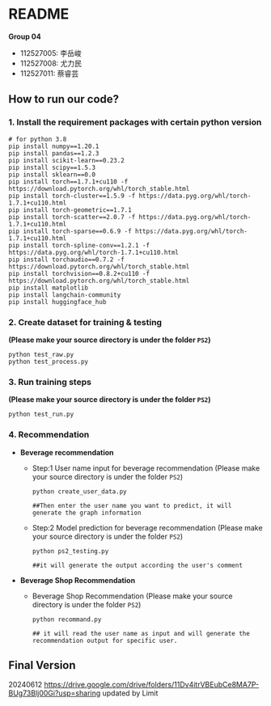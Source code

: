 # README

**Group 04**
* 112527005: 李岳峻
* 112527008: 尤力民
* 112527011: 蔡睿芸

## How to run our code?

### 1. Install the requirement packages with certain python version
   ```
   # for python 3.8
   pip install numpy==1.20.1
   pip install pandas==1.2.3
   pip install scikit-learn==0.23.2
   pip install scipy==1.5.3
   pip install sklearn==0.0
   pip install torch==1.7.1+cu110 -f https://download.pytorch.org/whl/torch_stable.html
   pip install torch-cluster==1.5.9 -f https://data.pyg.org/whl/torch-1.7.1+cu110.html
   pip install torch-geometric==1.7.1
   pip install torch-scatter==2.0.7 -f https://data.pyg.org/whl/torch-1.7.1+cu110.html
   pip install torch-sparse==0.6.9 -f https://data.pyg.org/whl/torch-1.7.1+cu110.html
   pip install torch-spline-conv==1.2.1 -f https://data.pyg.org/whl/torch-1.7.1+cu110.html
   pip install torchaudio==0.7.2 -f https://download.pytorch.org/whl/torch_stable.html
   pip install torchvision==0.8.2+cu110 -f https://download.pytorch.org/whl/torch_stable.html
   pip install matplotlib
   pip install langchain-community
   pip install huggingface_hub
   ```
   
### 2. Create dataset for training & testing 
**(Please make your source directory is under the folder `PS2`)**
   ```
   python test_raw.py
   python test_process.py
   ```

### 3. Run training steps 
**(Please make your source directory is under the folder `PS2`)**
   ```
   python test_run.py
   ```
   
### 4. Recommendation

+ **Beverage recommendation**
    + Step:1 User name input for beverage recommendation 
    (Please make your source directory is under the folder `PS2`)
      ```
      python create_user_data.py
      
      ##Then enter the user name you want to predict, it will generate the graph information
      ```
   + Step:2 Model prediction for beverage recommendation 
   (Please make your source directory is under the folder `PS2`)
     ```
     python ps2_testing.py
     
     ##it will generate the output according the user's comment
     ```

+ **Beverage Shop Recommendation**
    + Beverage Shop Recommendation 
    (Please make your source directory is under the folder `PS2`)
      ```
      python recommand.py
      
      ## it will read the user name as input and will generate the recommendation output for specific user.
      ```

## Final Version
20240612 https://drive.google.com/drive/folders/11Dv4itrVBEubCe8MA7P-BUg73Blj00Gi?usp=sharing updated by Limit